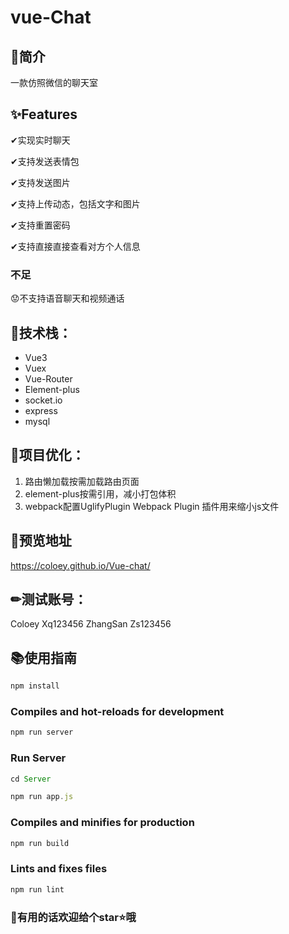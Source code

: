 

#                                   								    vue-Chat


## 🎯简介

一款仿照微信的聊天室

## ✨Features

✔实现实时聊天

✔支持发送表情包

✔支持发送图片

✔支持上传动态，包括文字和图片

✔支持重置密码

✔支持直接直接查看对方个人信息

### 不足

😟不支持语音聊天和视频通话

##  🚀技术栈：

- Vue3
- Vuex
- Vue-Router
- Element-plus
- socket.io
- express
- mysql

## 🎉项目优化：

1. 路由懒加载按需加载路由页面
2. element-plus按需引用，减小打包体积
3. webpack配置UglifyPlugin Webpack Plugin 插件用来缩小js文件

## 👀预览地址

https://coloey.github.io/Vue-chat/

## ✏测试账号：

Coloey Xq123456
ZhangSan Zs123456

## 📚使用指南

```js
npm install
```

### Compiles and hot-reloads for development

```js
npm run server
```

### Run Server

```js
cd Server

npm run app.js
```

### Compiles and minifies for production

```js
npm run build
```

### Lints and fixes files

```js
npm run lint
```

### 🤗有用的话欢迎给个star⭐哦
